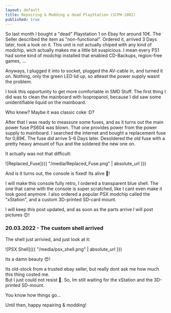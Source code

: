 ```yaml
---
layout: default
title: Repairing & Modding a dead PlayStation (SCPH-1002)
published: true
---
```

So last month I bought a "dead" Playstation 1 on Ebay for around 10€. The Seller described the item as "non-functional". Ordered it, arrived 3 Days later, took a look on it. This unit is not actually chiped with any kind of modchip, wich actually makes me a little bit suspicious. 
I mean every PS1 had some kind of modchip installed that enabled CD-Backups, region-free games, ...

Anyways, I plugged it into to socket, plugged the AV-cable in, and turned it on.
Nothing, only the green LED lid up, so atleast the power supply wasnt the problem.

I took this opportunity to get more comfortable in SMD Stuff. The first thing I did was to clean the mainboard with Isopropanol, because I did saw some unidentifiable liquid on the mainboard.

Who knew? Maybe it was classic coke :D?

After that I was ready to meassure some fuses, and as it turns out the main power fuse PS604 was blown. That one provides power from the power supply to mainboard. I searched the internet and bought a replacement fuse for 0,89€. The fuse did arrive 5-6 Days later. Desoldered the old fuse with a pretty heavy amount of flux and the soldered the new one on.  

It actually was not that difficult:

![Replaced_Fuse]({{ "/media/Replaced_Fuse.png" | absolute_url }})

And is it turns out, the console is fixed! Its alive 🤖!

I will make this console fully retro, I ordered a transparent blue shell. The one that came with the console is super scratched, like I cant even make it look good anymore. I also ordered a popular PSX modchip called the "xStation", and a custom 3D-printed SD-card mount.

I will keep this post updated, and as soon as the parts arrive I will post pictures 😊!

### 20.03.2022 - The custom shell arrived

The shell just arrivied, and just look at it:

![PSX Shell]({{ "/media/psx_shell.png" | absolute_url }})

Its a damn beauty 😍!

Its old-stock from a trusted ebay seller, but really dont ask me how much this thing costed me.  
But I just could not resist 😬.
So, Im still waiting for the xStation and the 3D-printed SD-mount. 

You know how things go...

Until then, happy repairing & modding!
